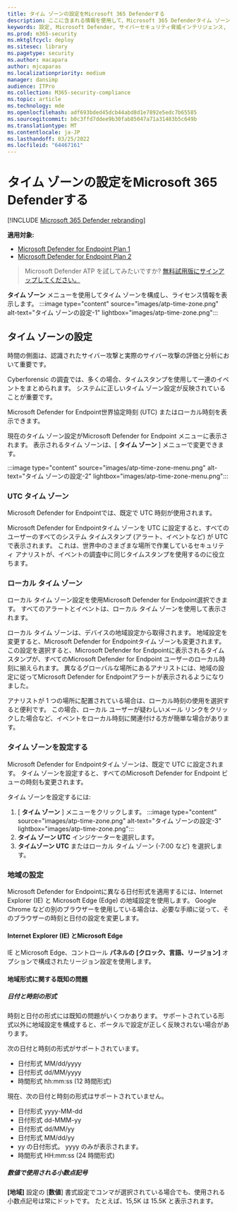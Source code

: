 ```yaml
---
title: タイム ゾーンの設定をMicrosoft 365 Defenderする
description: ここに含まれる情報を使用して、Microsoft 365 Defenderタイム ゾーンの設定を構成し、ライセンス情報を表示します。
keywords: 設定, Microsoft Defender, サイバーセキュリティ脅威インテリジェンス, Microsoft Defender for Endpoint, タイム ゾーン, utc, ローカル時刻, ライセンス
ms.prod: m365-security
ms.mktglfcycl: deploy
ms.sitesec: library
ms.pagetype: security
ms.author: macapara
author: mjcaparas
ms.localizationpriority: medium
manager: dansimp
audience: ITPro
ms.collection: M365-security-compliance
ms.topic: article
ms.technology: mde
ms.openlocfilehash: adf693bded45dcb44abd8d1e7892e5edc7b65585
ms.sourcegitcommit: b0c3ffd7ddee9b30fab85047a71a31483b5c649b
ms.translationtype: MT
ms.contentlocale: ja-JP
ms.lasthandoff: 03/25/2022
ms.locfileid: "64467161"
---
```

# <a name="microsoft-365-defender-time-zone-settings"></a>タイム ゾーンの設定をMicrosoft 365 Defenderする

[!INCLUDE [Microsoft 365 Defender rebranding](../../includes/microsoft-defender.md)]

**適用対象:**
- [Microsoft Defender for Endpoint Plan 1](https://go.microsoft.com/fwlink/?linkid=2154037)
- [Microsoft Defender for Endpoint Plan 2](https://go.microsoft.com/fwlink/?linkid=2154037)


> Microsoft Defender ATP を試してみたいですか? [無料試用版にサインアップしてください。](https://signup.microsoft.com/create-account/signup?products=7f379fee-c4f9-4278-b0a1-e4c8c2fcdf7e&ru=https://aka.ms/MDEp2OpenTrial?ocid=docs-wdatp-settings-abovefoldlink)

**タイム ゾーン** メニューを使用してタイム ゾーンを構成し、ライセンス情報を表示します。
:::image type="content" source="images/atp-time-zone.png" alt-text="タイム ゾーンの設定-1" lightbox="images/atp-time-zone.png":::

## <a name="time-zone-settings"></a>タイム ゾーンの設定

時間の側面は、認識されたサイバー攻撃と実際のサイバー攻撃の評価と分析において重要です。

Cyberforensic の調査では、多くの場合、タイムスタンプを使用して一連のイベントをまとめられます。 システムに正しいタイム ゾーン設定が反映されていることが重要です。

Microsoft Defender for Endpoint世界協定時刻 (UTC) またはローカル時刻を表示できます。

現在のタイム ゾーン設定がMicrosoft Defender for Endpoint メニューに表示されます。 表示されるタイム ゾーンは、[ **タイム ゾーン** ] メニューで変更できます。

:::image type="content" source="images/atp-time-zone-menu.png" alt-text="タイム ゾーンの設定-2" lightbox="images/atp-time-zone-menu.png":::

### <a name="utc-time-zone"></a>UTC タイム ゾーン

Microsoft Defender for Endpointでは、既定で UTC 時刻が使用されます。

Microsoft Defender for Endpointタイム ゾーンを UTC に設定すると、すべてのユーザーのすべてのシステム タイムスタンプ (アラート、イベントなど) が UTC で表示されます。 これは、世界中のさまざまな場所で作業しているセキュリティ アナリストが、イベントの調査中に同じタイムスタンプを使用するのに役立ちます。

### <a name="local-time-zone"></a>ローカル タイム ゾーン

ローカル タイム ゾーン設定を使用Microsoft Defender for Endpoint選択できます。 すべてのアラートとイベントは、ローカル タイム ゾーンを使用して表示されます。

ローカル タイム ゾーンは、デバイスの地域設定から取得されます。 地域設定を変更すると、Microsoft Defender for Endpointタイム ゾーンも変更されます。 この設定を選択すると、Microsoft Defender for Endpointに表示されるタイムスタンプが、すべてのMicrosoft Defender for Endpoint ユーザーのローカル時刻に揃えられます。 異なるグローバルな場所にあるアナリストには、地域の設定に従ってMicrosoft Defender for Endpointアラートが表示されるようになりました。

アナリストが 1 つの場所に配置されている場合は、ローカル時刻の使用を選択すると便利です。 この場合、ローカル ユーザーが疑わしいメール リンクをクリックした場合など、イベントをローカル時刻に関連付ける方が簡単な場合があります。

### <a name="set-the-time-zone"></a>タイム ゾーンを設定する

Microsoft Defender for Endpointタイム ゾーンは、既定で UTC に設定されます。 タイム ゾーンを設定すると、すべてのMicrosoft Defender for Endpoint ビューの時刻も変更されます。

タイム ゾーンを設定するには:

1. [ **タイム ゾーン** ] メニューをクリックします。
   :::image type="content" source="images/atp-time-zone.png" alt-text="タイム ゾーンの設定-3" lightbox="images/atp-time-zone.png":::
1. **タイム ゾーン UTC** インジケーターを選択します。
1. **タイムゾーン UTC** またはローカル タイム ゾーン (-7:00 など) を選択します。

### <a name="regional-settings"></a>地域の設定

Microsoft Defender for Endpointに異なる日付形式を適用するには、Internet Explorer (IE) と Microsoft Edge (Edge) の地域設定を使用します。 Google Chrome などの別のブラウザーを使用している場合は、必要な手順に従って、そのブラウザーの時刻と日付の設定を変更します。 

#### <a name="internet-explorer-ie-and-microsoft-edge"></a>Internet Explorer (IE) とMicrosoft Edge

IE とMicrosoft Edge、コントロール **パネルの** **[クロック、言語、リージョン]** オプションで構成されたリージョン設定を使用します。 

#### <a name="known-issues-with-regional-formats"></a>地域形式に関する既知の問題

##### <a name="date-and-time-formats"></a>日付と時刻の形式

時刻と日付の形式には既知の問題がいくつかあります。 サポートされている形式以外に地域設定を構成すると、ポータルで設定が正しく反映されない場合があります。

次の日付と時刻の形式がサポートされています。

- 日付形式 MM/dd/yyyy
- 日付形式 dd/MM/yyyy
- 時間形式 hh:mm:ss (12 時間形式)

現在、次の日付と時刻の形式はサポートされていません。

- 日付形式 yyyy-MM-dd
- 日付形式 dd-MMM-yy
- 日付形式 dd/MM/yy
- 日付形式 MM/dd/yy
- yy の日付形式。 yyyy のみが表示されます。
- 時間形式 HH:mm:ss (24 時間形式)

##### <a name="decimal-symbol-used-in-numbers"></a>数値で使用される小数点記号

**[地域]** 設定の [**数値**] 書式設定でコンマが選択されている場合でも、使用される小数点記号は常にドットです。 たとえば、15,5K は 15.5K と表示されます。
